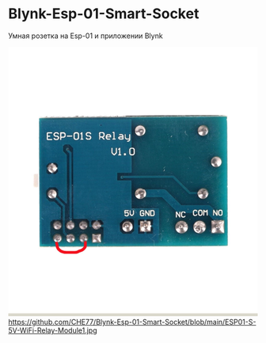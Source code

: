 # Blynk-Esp-01-Smart-Socket
Умная розетка на Esp-01 и приложении Blynk


![alt text](https://github.com/CHE77/Blynk-Esp-01-Smart-Socket/blob/main/esp8266-01s-relay-expansion-module-back1.jpg?raw=true)
https://github.com/CHE77/Blynk-Esp-01-Smart-Socket/blob/main/ESP01-S-5V-WiFi-Relay-Module1.jpg

